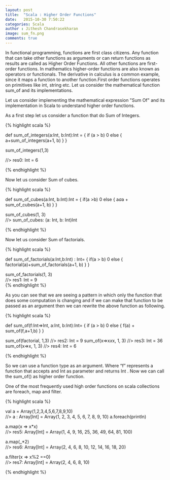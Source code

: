```yaml
---
layout: post
title:  "Scala : Higher Order Functions"
date:   2015-10-30 7:50:22
categories: Scala
author : Jithesh Chandrasekharan
image: sum_fn.png
comments: true
---
```


In functional programming, functions are first class citizens. Any function that can take other functions as arguments or can return functions as results are called as Higher Order Functions. All other functions are first-order functions. In mathematics higher-order functions are also known as operators or functionals. The derivative in calculus is a common example, since it maps a function to another function.First order functions operates on primitives like int, string etc. Let us consider the mathematical function sum_of and its implementations.

Let us consider implementing the mathematical expression "Sum Of" and its implementation in Scala to understand higher order functions.

As a first step let us consider a function that do Sum of Integers.

{% highlight scala %}

def sum_of_integers(a:Int, b:Int):Int =
{
	if (a > b)  0
	else
	{
	  a+sum_of_integers(a+1, b)
	}
}                                         
 
 sum_of_integers(1,3)

 //> res0: Int = 6                             

{% endhighlight %}

Now let us consider Sum of cubes.

{% highlight scala %}

def sum_of_cubes(a:Int, b:Int):Int =
 {
	if(a >b) 0
	else
	{
	  a*a*a + sum_of_cubes(a+1, b)
	}
 }                                                

sum_of_cubes(1, 3)  
//> sum_of_cubes: (a: Int, b: Int)Int   

{% endhighlight %}

Now let us consider Sum of factorials.

{% highlight scala %}

def sum_of_factorials(a:Int,b:Int) : Int=
{
   if(a > b) 0
   else
   {
   	  factorial(a)+sum_of_factorials(a+1, b)
   }
}                                         
	
sum_of_factorials(1, 3)  
//> res1: Int = 9                 
{% endhighlight %}

As you can see that we are seeing a pattern in which only the function that does some computation is changing and if we can make that function to be passed as an argument then we can rewrite the above function as following.

{% highlight scala %}

def sum_of(f:Int=>Int, a:Int, b:Int):Int=
{
	if (a > b) 0
	else
	{
		f(a) + sum_of(f,a+1,b)
	}
}                                         
	
 sum_of(factorial, 1,3)      //> res2: Int = 9
 sum_of(x=>x*x*x, 1, 3)      //> res3: Int = 36
 sum_of(x=>x, 1, 3)          //> res4: Int = 6

{% endhighlight %}

So we can use a function type as an argument. Where “f” represents a function that accepts and Int as parameter and returns Int . Now we can call the sum_of() as higher order function.

One of the most frequently used high order functions on scala collections are foreach, map and filter.

{% highlight scala %}

 val a = Array(1,2,3,4,5,6,7,8,9,10)      
 //> a  : Array[Int] = Array(1, 2, 3, 4, 5, 6, 7, 8, 9, 10)
 a.foreach(println)           

 a.map(x => x*x)                               
  //> res5: Array[Int] = Array(1, 4, 9, 16, 25, 36, 49, 64, 81, 100)
   
 a.map(_*2)                                     
 //> res6: Array[Int] = Array(2, 4, 6, 8, 10, 12, 14, 16, 18, 20)
   
 a.filter(x => x%2 ==0)                         
 //> res7: Array[Int] = Array(2, 4, 6, 8, 10)

{% endhighlight %}








































